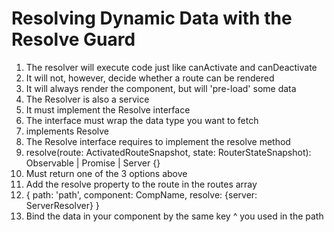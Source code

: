# Resolving Dynamic Data with the Resolve Guard
01. The resolver will execute code just like canActivate and canDeactivate
02. It will not, however, decide whether a route can be rendered
03. It will always render the component, but will 'pre-load' some data
04. The Resolver is also a service
05. It must implement the Resolve interface
06. The interface must wrap the data type you want to fetch
07. implements Resolve<Server>
08. The Resolve interface requires to implement the resolve method
09. resolve(route: ActivatedRouteSnapshot, state: RouterStateSnapshot): Observable<Server> | Promise<Server> | Server {}
10. Must return one of the 3 options above
11. Add the resolve property to the route in the routes array
12. { path: 'path', component: CompName, resolve: {server: ServerResolver} }
13. Bind the data in your component by the same key ^ you used in the path